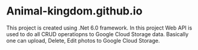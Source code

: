 # Animal-kingdom.github.io
This project is created using .Net 6.0 framework. In this project Web API is used to do all CRUD operatiopns to Google Cloud Storage data.
Basically one can upload, Delete, Edit photos to Google Cloud Storage.

